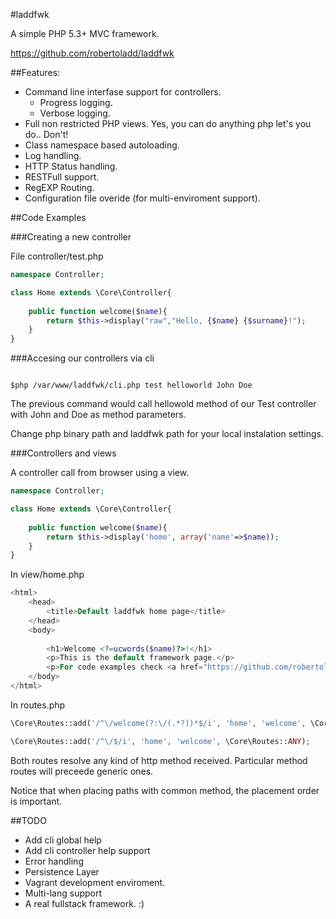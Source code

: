 #laddfwk

A simple PHP 5.3+ MVC framework.

https://github.com/robertoladd/laddfwk

##Features:

* Command line interfase support for controllers.
    * Progress logging.
    * Verbose logging.
* Full non restricted PHP views. Yes, you can do anything php let's you do.. Don't!
* Class namespace based autoloading.
* Log handling.
* HTTP Status handling.
* RESTFull support.
* RegEXP Routing.
* Configuration file overide (for multi-enviroment support).

##Code Examples

###Creating a new controller

File controller/test.php

```php
namespace Controller;

class Home extends \Core\Controller{
    
    public function welcome($name){
        return $this->display("raw","Hello, {$name} {$surname}!");
    }
}
```

###Accesing our controllers via cli


```Shell

$php /var/www/laddfwk/cli.php test helloworld John Doe

```
The previous command would call hellowold method of our Test controller with John and Doe as method parameters.

Change php binary path and laddfwk path for your local instalation settings.


###Controllers and views

A controller call from browser using a view.

```php
namespace Controller;

class Home extends \Core\Controller{
    
    public function welcome($name){
        return $this->display('home', array('name'=>$name));
    }
}
```

In view/home.php

```php
<html>
    <head>
        <title>Default laddfwk home page</title>
    </head>
    <body>
        
        <h1>Welcome <?=ucwords($name)?>!</h1>
        <p>This is the default framework page.</p>
        <p>For code examples check <a href="https://github.com/robertoladd/laddfwk">https://github.com/robertoladd/laddfwk</a></p>
    </body>
</html>

```

In routes.php

```php
\Core\Routes::add('/^\/welcome(?:\/(.*?))*$/i', 'home', 'welcome', \Core\Routes::ANY);

\Core\Routes::add('/^\/$/i', 'home', 'welcome', \Core\Routes::ANY);

```
Both routes resolve any kind of http method received. Particular method routes will preceede generic ones.

Notice that when placing paths with common method, the placement order is important.


##TODO


* Add cli global help
* Add cli controller help support
* Error handling
* Persistence Layer
* Vagrant development enviroment.
* Multi-lang support
* A real fullstack framework. :)
